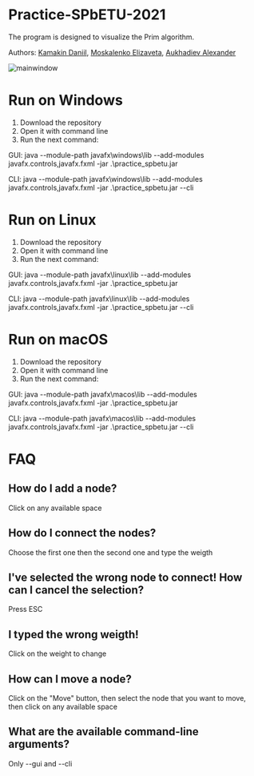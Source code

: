 # Practice-SPbETU-2021

The program is designed to visualize the Prim algorithm.

Authors: [Kamakin Daniil](https://github.com/dkamakin), [Moskalenko Elizaveta](https://github.com/moskalenko9381), [Aukhadiev Alexander](https://github.com/Auhadiev)

![mainwindow](https://user-images.githubusercontent.com/54929583/125194621-c4b40c00-e25a-11eb-9506-4acdb6cf2ca6.png)

# Run on Windows

1. Download the repository
2. Open it with command line
3. Run the next command: 

GUI:
java --module-path javafx\windows\lib --add-modules javafx.controls,javafx.fxml -jar .\practice_spbetu.jar

CLI:
java --module-path javafx\windows\lib --add-modules javafx.controls,javafx.fxml -jar .\practice_spbetu.jar --cli


# Run on Linux

1. Download the repository
2. Open it with command line
3. Run the next command: 

GUI:
java --module-path javafx\linux\lib --add-modules javafx.controls,javafx.fxml -jar .\practice_spbetu.jar

CLI:
java --module-path javafx\linux\lib --add-modules javafx.controls,javafx.fxml -jar .\practice_spbetu.jar --cli

# Run on macOS

1. Download the repository
2. Open it with command line
3. Run the next command: 

GUI:
java --module-path javafx\macos\lib --add-modules javafx.controls,javafx.fxml -jar .\practice_spbetu.jar

CLI:
java --module-path javafx\macos\lib --add-modules javafx.controls,javafx.fxml -jar .\practice_spbetu.jar --cli

# FAQ

## How do I add a node?
Сlick on any available space
## How do I connect the nodes?
Choose the first one then the second one and type the weigth
## I've selected the wrong node to connect! How can I cancel the selection?
Press ESC
## I typed the wrong weigth!
Click on the weight to change
## How can I move a node?
Click on the "Move" button, then select the node that you want to move, then click on any available space
## What are the available command-line arguments?
Only --gui and --cli

